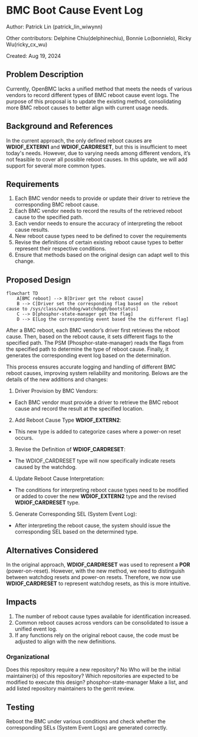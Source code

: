 # BMC Boot Cause Event Log

Author: Patrick Lin (patrick_lin_wiwynn)

Other contributors: Delphine Chiu(delphinechiu), Bonnie Lo(bonnielo),
Ricky Wu(ricky_cx_wu)

Created: Aug 19, 2024

## Problem Description

Currently, OpenBMC lacks a unified method that meets the needs of various
vendors to record different types of BMC reboot cause event logs. The
purpose of this proposal is to update the existing method, consolidating
more BMC reboot causes to better align with current usage needs.

## Background and References

In the current approach, the only defined reboot causes are **WDIOF_EXTERN1**
and **WDIOF_CARDRESET**, but this is insufficient to meet today's needs.
However, due to varying needs among different vendors, it’s not feasible to
cover all possible reboot causes. In this update, we will add support for
several more common types.

## Requirements

1. Each BMC vendor needs to provide or update their driver to retrieve the
corresponding BMC reboot cause.
2. Each BMC vendor needs to record the results of the retrieved reboot cause
to the specified path.
3. Each vendor needs to ensure the accuracy of interpreting the reboot cause
results.
3. New reboot cause types need to be defined to cover the requirements
4. Revise the definitions of certain existing reboot cause types to better
represent their respective conditions.
5. Ensure that methods based on the original design can adapt well to this
change.

## Proposed Design

```mermaid
flowchart TD
    A[BMC reboot] --> B[Driver get the reboot cause]
    B --> C[Driver set the corresponding flag based on the reboot cause to /sys/class/watchdog/watchdog0/bootstatus]
    C --> D[phosphor-state-manager get the flag]
    D --> E[Log the corresponding event based the the different flag]
```

After a BMC reboot, each BMC vendor’s driver first retrieves the reboot cause.
Then, based on the reboot cause, it sets different flags to the specified
path. The PSM (Phosphor-state-manager) reads the flags from the specified
path to determine the type of reboot cause. Finally, it generates the
corresponding event log based on the determination.

This process ensures accurate logging and handling of different BMC reboot
causes, improving system reliability and monitoring. Belows are the details
of the new additions and changes:

1. Driver Provision by BMC Vendors:
- Each BMC vendor must provide a driver to retrieve the BMC reboot cause and
  record the result at the specified location.

2. Add Reboot Cause Type **WDIOF_EXTERN2**:
- This new type is added to categorize cases where a power-on reset occurs.

3. Revise the Definition of **WDIOF_CARDRESET**:
- The WDIOF_CARDRESET type will now specifically indicate resets caused by the
watchdog.

4. Update Reboot Cause Interpretation:
- The conditions for interpreting reboot cause types need to be modified or
  added to cover the new **WDIOF_EXTERN2** type and the revised **WDIOF_CARDRESET**
  type.

5. Generate Corresponding SEL (System Event Log):
- After interpreting the reboot cause, the system should issue the corresponding
 SEL based on the determined type.

## Alternatives Considered

In the original approach, **WDIOF_CARDRESET** was used to represent a **POR**
(power-on-reset). However, with the new method, we need to distinguish between
watchdog resets and power-on resets. Therefore, we now use **WDIOF_CARDRESET** to
represent watchdog resets, as this is more intuitive.

## Impacts

1. The number of reboot cause types available for identification increased.
2. Common reboot causes across vendors can be consolidated to issue a unified
event log.
3. If any functions rely on the original reboot cause, the code must be
adjusted to align with the new definitions.

### Organizational

Does this repository require a new repository? No
Who will be the initial maintainer(s) of this repository?
Which repositories are expected to be modified to execute this design?
phosphor-state-manager
Make a list, and add listed repository maintainers to the gerrit review.

## Testing

Reboot the BMC under various conditions and check whether the corresponding
SELs (System Event Logs) are generated correctly.